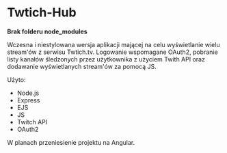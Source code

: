 # Twtich-Hub

<b>Brak folderu node_modules</b>

Wczesna i niestylowana wersja aplikacji mającej na celu wyświetlanie wielu stream'ów z serwisu Twtich.tv. Logowanie wspomagane OAuth2, pobranie listy kanałów śledzonych przez użytkownika z użyciem Twith API oraz dodawanie wyświetlanych stream'ów za pomocą JS.

Użyto:
 - Node.js
 - Express
 - EJS
 - JS
 - Twitch API
 - OAuth2

W planach przeniesienie projektu na Angular.
